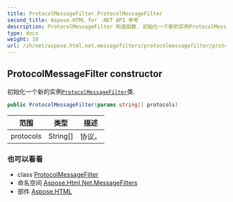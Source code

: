 ```yaml
---
title: ProtocolMessageFilter.ProtocolMessageFilter
second_title: Aspose.HTML for .NET API 参考
description: ProtocolMessageFilter 构造函数. 初始化一个新的实例ProtocolMessageFilter类.
type: docs
weight: 10
url: /zh/net/aspose.html.net.messagefilters/protocolmessagefilter/protocolmessagefilter/
---
```

## ProtocolMessageFilter constructor

初始化一个新的实例[`ProtocolMessageFilter`](../)类.

```csharp
public ProtocolMessageFilter(params string[] protocols)
```

| 范围 | 类型 | 描述 |
| --- | --- | --- |
| protocols | String[] | 协议。 |

### 也可以看看

* class [ProtocolMessageFilter](../)
* 命名空间 [Aspose.Html.Net.MessageFilters](../../protocolmessagefilter/)
* 部件 [Aspose.HTML](../../../)


